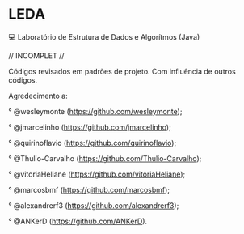 # LEDA
💻 Laboratório de Estrutura de Dados e Algorítmos (Java)

// INCOMPLET //

Códigos revisados em padrões de projeto.
Com influência de outros códigos.

Agredecimento a:

° @wesleymonte (https://github.com/wesleymonte);

° @jmarcelinho (https://github.com/jmarcelinho);

° @quirinoflavio (https://github.com/quirinoflavio);

° @Thulio-Carvalho (https://github.com/Thulio-Carvalho);

° @vitoriaHeliane (https://github.com/vitoriaHeliane);

° @marcosbmf (https://github.com/marcosbmf);

° @alexandrerf3 (https://github.com/alexandrerf3);

° @ANKerD (https://github.com/ANKerD).
